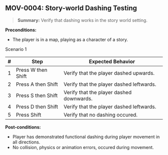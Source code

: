 ## **MOV-0004:** Story-world Dashing Testing  

> **Summary:** Verify that dashing works in the story world setting.  <br>

**Preconditions:** 

- The player is in a map, playing as a character of a story.

Scenario 1 

 | \# | Step | Expected Behavior | 
 |----|------|-------------------| 
 |  1 |   Press W then Shift   | Verify that the player dashed upwards.   | 
 |  2 |   Press A then Shift   | Verify that the player dashed leftwards.   | 
 |  3 |   Press S then Shift   | Verify that the player dashed downwards.   |  
 |  4 |   Press D then Shift   | Verify that the player dashed leftwards.   | 
 |  5 |   Press Shift   | Verify that no dashing occured.   | 

**Post-conditions:**  

 - Player has demonstrated functional dashing during player movement in all directions.
 - No collision, physics or animation errors, occured during movement.